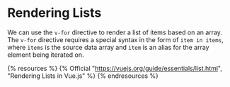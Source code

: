 # Rendering Lists

We can use the `v-for` directive to render a list of items based on an array. The `v-for` directive requires a special syntax in the form of `item in items`, where `items` is the source data array and `item` is an alias for the array element being iterated on.

{% resources %}
  {% Official "https://vuejs.org/guide/essentials/list.html", "Rendering Lists in Vue.js" %}
{% endresources %}

